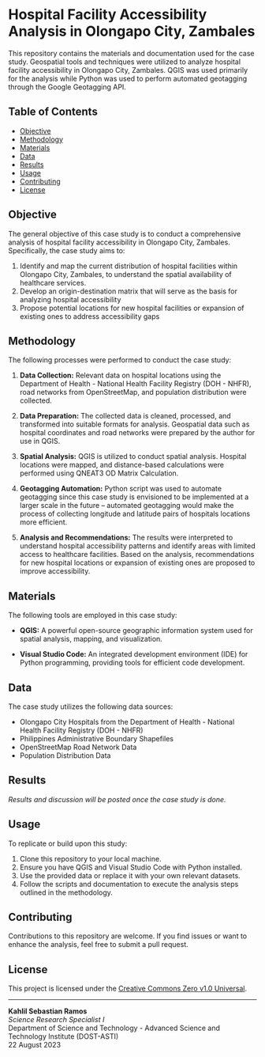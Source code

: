 # Hospital Facility Accessibility Analysis in Olongapo City, Zambales

This repository contains the materials and documentation used for the case study. Geospatial tools and techniques were utilized to analyze hospital facility accessibility in Olongapo City, Zambales. QGIS was used primarily for the analysis while Python was used to perform automated geotagging through the Google Geotagging API.

## Table of Contents

- [Objective](#objective)
- [Methodology](#methodology)
- [Materials](#materials)
- [Data](#data)
- [Results](#results)
- [Usage](#usage)
- [Contributing](#contributing)
- [License](#license)

## Objective

The general objective of this case study is to conduct a comprehensive analysis of hospital facility accessibility in Olongapo City, Zambales. Specifically, the case study aims to:

1. Identify and map the current distribution of hospital facilities within Olongapo City, Zambales, to understand the spatial availability of healthcare services.
2. Develop an origin-destination matrix that will serve as the basis for analyzing hospital accessibility
3. Propose potential locations for new hospital facilities or expansion of existing ones to address accessibility gaps

## Methodology

The following processes were performed to conduct the case study:

1. **Data Collection:** Relevant data on hospital locations using the Department of Health - National Health Facility Registry (DOH - NHFR), road networks from OpenStreetMap, and population distribution were collected. 

2. **Data Preparation:** The collected data is cleaned, processed, and transformed into suitable formats for analysis. Geospatial data such as hospital coordinates and road networks were prepared by the author for use in QGIS.

3. **Spatial Analysis:** QGIS is utilized to conduct spatial analysis. Hospital locations were mapped, and distance-based calculations were performed using QNEAT3 OD Matrix Calculation. 

4. **Geotagging Automation:** Python script was used to automate geotagging since this case study is envisioned to be implemented at a larger scale in the future – automated geotagging would make the process of collecting longitude and latitude pairs of hospitals locations more efficient. 

5. **Analysis and Recommendations:** The results were interpreted to understand hospital accessibility patterns and identify areas with limited access to healthcare facilities. Based on the analysis, recommendations for new hospital locations or expansion of existing ones are proposed to improve accessibility.

## Materials

The following tools are employed in this case study:

- **QGIS:** A powerful open-source geographic information system used for spatial analysis, mapping, and visualization.

- **Visual Studio Code:** An integrated development environment (IDE) for Python programming, providing tools for efficient code development.

## Data

The case study utilizes the following data sources:

- Olongapo City Hospitals from the Department of Health - National Health Facility Registry (DOH - NHFR)
- Philippines Administrative Boundary Shapefiles
- OpenStreetMap Road Network Data
- Population Distribution Data

## Results

_Results and discussion will be posted once the case study is done._

## Usage

To replicate or build upon this study:

1. Clone this repository to your local machine.
2. Ensure you have QGIS and Visual Studio Code with Python installed.
3. Use the provided data or replace it with your own relevant datasets.
4. Follow the scripts and documentation to execute the analysis steps outlined in the methodology.

## Contributing

Contributions to this repository are welcome. If you find issues or want to enhance the analysis, feel free to submit a pull request.

## License

This project is licensed under the [Creative Commons Zero v1.0 Universal](LICENSE).

---

__Kahlil Sebastian Ramos__ <br>
_Science Research Specialist I_ <br>
Department of Science and Technology - Advanced Science and Technology Institute (DOST-ASTI) <br>
22 August 2023
